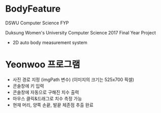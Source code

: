 # BodyFeature
DSWU Computer Science FYP

 Duksung Women's University
 Computer Science 2017 Final Year Project
 - 2D auto body measurement system


# Yeonwoo 프로그램
 - 사진 경로 지정 (imgPath 변수)  (이미지의 크기는 525x700 픽셀)
 - 콘솔창에 키 입력
 - 콘솔창에 자동으로 구해진 치수 출력
 - 마우스 클릭&드래그로 치수 측정 가능
 - 현재 머리, 양쪽 손끝, 발끝 체존점 추출 완료